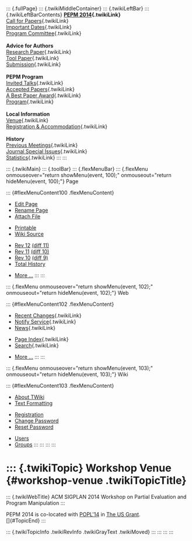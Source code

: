::: {.fullPage}
::: {.twikiMiddleContainer}
::: {.twikiLeftBar}
::: {.twikiLeftBarContents}
**[PEPM 2014](WebHome){.twikiLink}**\
[Call for Papers](CallForPapers){.twikiLink}\
[Important Dates](ImportantDates){.twikiLink}\
[Program Committee](ProgramCommittee){.twikiLink}\
\
**Advice for Authors**\
[Research Paper](ResearchPaperAdvice){.twikiLink}\
[Tool Paper](ToolPaperAdvice){.twikiLink}\
[Submission](PaperSubmission){.twikiLink}\
\
**PEPM Program**\
[Invited Talks](InvitedTalks){.twikiLink}\
[Accepted Papers](AcceptedPapers){.twikiLink}\
[A Best Paper Award](ABestPaperAward){.twikiLink}\
[Program](Program){.twikiLink}\
\
**Local Information**\
[Venue](WorkshopVenue){.twikiLink}\
[Registration & Accommodation](RegistrationAndAccomodation){.twikiLink}\
\
**History**\
[Previous Meetings](PreviousMeetings){.twikiLink}\
[Journal Special Issues](SpecialIssues){.twikiLink}\
[Statistics](HistoricalStatistics){.twikiLink}
:::
:::

::: {.twikiMain}
::: {.toolBar}
::: {.flexMenuBar}
::: {.flexMenu onmouseover="return showMenu(event, 100);" onmouseout="return hideMenu(event, 100);"}
Page

::: {#flexMenuContent100 .flexMenuContent}
-   [Edit
    Page](http://www.program-transformation.org/edit/PEPM14/WorkshopVenue?t=1536827688)
-   [Rename
    Page](http://www.program-transformation.org/rename/PEPM14/WorkshopVenue)
-   [Attach
    File](http://www.program-transformation.org/attach/PEPM14/WorkshopVenue)

<!-- -->

-   [Printable](http://www.program-transformation.org/view/PEPM14/WorkshopVenue?skin=print.pattern)
-   [Wiki
    Source](http://www.program-transformation.org/view/PEPM14/WorkshopVenue?skin=text&raw=on&contenttype=text/plain)

<!-- -->

-   [Rev
    12](http://www.program-transformation.org/view/PEPM14/WorkshopVenue?rev=1.12)
    [(diff 11)](http://www.program-transformation.org/rdiff/PEPM14/WorkshopVenue?rev1=1.12&rev2=1.11)
-   [Rev
    11](http://www.program-transformation.org/view/PEPM14/WorkshopVenue?rev=1.11)
    [(diff 10)](http://www.program-transformation.org/rdiff/PEPM14/WorkshopVenue?rev1=1.11&rev2=1.10)
-   [Rev
    10](http://www.program-transformation.org/view/PEPM14/WorkshopVenue?rev=1.10)
    [(diff 9)](http://www.program-transformation.org/rdiff/PEPM14/WorkshopVenue?rev1=1.10&rev2=1.9)
-   [Total
    History](http://www.program-transformation.org/rdiff/PEPM14/WorkshopVenue)

<!-- -->

-   [More
    \...](http://www.program-transformation.org/oops/PEPM14/WorkshopVenue?template=oopsmore&param1=1.12&param2=1.12)
:::
:::

::: {.flexMenu onmouseover="return showMenu(event, 102);" onmouseout="return hideMenu(event, 102);"}
Web

::: {#flexMenuContent102 .flexMenuContent}
-   [Recent Changes](WebChanges){.twikiLink}
-   [Notify Service](WebNotify){.twikiLink}
-   [News](WebNews){.twikiLink}

<!-- -->

-   [Page Index](WebIndex){.twikiLink}
-   [Search](WebSearch){.twikiLink}

<!-- -->

-   [More
    \...](http://www.program-transformation.org/oops/PEPM14/WorkshopVenue?template=oopsmore&param1=1.12&param2=1.12)
:::
:::

::: {.flexMenu onmouseover="return showMenu(event, 103);" onmouseout="return hideMenu(event, 103);"}
Wiki

::: {#flexMenuContent103 .flexMenuContent}
-   [About
    TWiki](http://www.program-transformation.org/view/TWiki/WebHome)
-   [Text
    Formatting](http://www.program-transformation.org/view/TWiki/TextFormattingRules)

<!-- -->

-   [Registration](http://www.program-transformation.org/view/TWiki/TWikiRegistration)
-   [Change
    Password](http://www.program-transformation.org/view/TWiki/ChangePassword)
-   [Reset
    Password](http://www.program-transformation.org/view/TWiki/ResetPassword)

<!-- -->

-   [Users](http://www.program-transformation.org/view/Main/TWikiUsers)
-   [Groups](http://www.program-transformation.org/view/Main/TWikiGroups)
:::
:::
:::
:::

::: {.twikiTopic}
Workshop Venue {#workshop-venue .twikiTopicTitle}
==============

::: {.twikiWebTitle}
ACM SIGPLAN 2014 Workshop on Partial Evaluation and Program Manipulation
:::

PEPM 2014 is co-located with [POPL\'14](http://popl.mpi-sws.org/2014/)
in [The US Grant](http://www.usgrant.net/).\
[]{#TopicEnd}
:::

::: {.twikiTopicInfo .twikiRevInfo .twikiGrayText .twikiMoved}
:::
:::
:::
:::
